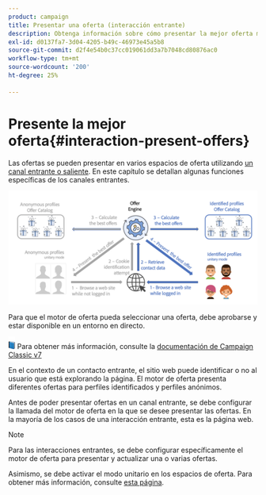 ```yaml
---
product: campaign
title: Presentar una oferta (interacción entrante)
description: Obtenga información sobre cómo presentar la mejor oferta mediante el módulo Campaign Interaction
exl-id: d0137fa7-3d04-4205-b49c-46973e45a5b8
source-git-commit: d2f4e54b0c37cc019061dd3a7b7048cd80876ac0
workflow-type: tm+mt
source-wordcount: '200'
ht-degree: 25%

---
```


# Presente la mejor oferta{#interaction-present-offers}

Las ofertas se pueden presentar en varios espacios de oferta utilizando [un canal entrante o saliente](interaction-architecture.md#interaction-types). En este capítulo se detallan algunas funciones específicas de los canales entrantes.

![](assets/inbound-interactions.png)

Para que el motor de oferta pueda seleccionar una oferta, debe aprobarse y estar disponible en un entorno en directo.

![](../assets/do-not-localize/book.png) Para obtener más información, consulte la [documentación de Campaign Classic v7](https://experienceleague.adobe.com/docs/campaign-classic/using/managing-offers/managing-an-offer-catalog/approving-and-activating-an-offer.html?lang=en#approving-offer-content)

En el contexto de un contacto entrante, el sitio web puede identificar o no al usuario que está explorando la página. El motor de oferta presenta diferentes ofertas para perfiles identificados y perfiles anónimos.

Antes de poder presentar ofertas en un canal entrante, se debe configurar la llamada del motor de oferta en la que se desee presentar las ofertas. En la mayoría de los casos de una interacción entrante, esta es la página web.

>[!NOTE]
>
>Para las interacciones entrantes, se debe configurar específicamente el motor de oferta para presentar y actualizar una o varias ofertas.
>
>Asimismo, se debe activar el modo unitario en los espacios de oferta. Para obtener más información, consulte [esta página](interaction-offer-spaces.md).
